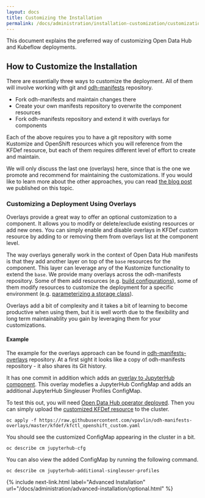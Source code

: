 ```yaml
---
layout: docs
title: Customizing the Installation
permalink: /docs/administration/installation-customization/customization
---
```


This document explains the preferred way of customizing Open Data Hub and Kubeflow deployments.

## How to Customize the Installation

There are essentially three ways to customize the deployment. All of them will involve working with git and [odh-manifests](https://github.com/opendatahub-io/odh-manifests) repository.

* Fork odh-manifests and maintain changes there
* Create your own manifests repository to overwrite the component resources
* Fork odh-manifests repository and extend it with overlays for components


Each of the above requires you to have a git repository with some Kustomize and OpenShift resources which you will reference from the KFDef resource, but each of them requires different level of effort to create and maintain.

We will only discuss the last one (overlays) here, since that is the one we promote and recommend for maintaining the customizations. If you would like to learn more about the other approaches, you can read [the blog post](https://developers.redhat.com/blog/2020/07/23/open-data-hub-and-kubeflow-installation-customization/) we published on this topic.

### Customizing a Deployment Using Overlays

Overlays provide a great way to offer an optional customization to a component. It allows you to modify or delete/exclude existing resources or add new ones. You can simply enable and disable overlays in KFDef custom resource by adding to or removing them from overlays list at the component level. 

The way overlays generally work in the context of Open Data Hub manifests is that they add another layer on top of the `base` resources for the component. This layer can leverage any of the Kustomize functionality to extend the `base`. We provide many overlays across the odh-manifests repository. Some of them add resources (e.g. [build configurations](https://github.com/opendatahub-io/odh-manifests/tree/master/jupyterhub/jupyterhub/overlays/build)), some of them modify resources to customize the deployment for a specific environment (e.g. [parameterizing a storage class](https://github.com/opendatahub-io/odh-manifests/tree/master/jupyterhub/jupyterhub/overlays/storage-class)).

Overlays add a bit of complexity and it takes a bit of learning to become productive when using them, but it is well worth due to the flexibility and long term maintainablity you gain by leveraging them for your customizations.

#### Example

The example for the overlays approach can be found in [odh-manifests-overlays](https://github.com/vpavlin/odh-manifests-overlays) repository. At a first sight it looks like a copy of odh-manifests repository - it also shares its Git history.

It has one commit in addition which adds an [overlay to JupyterHub component](https://github.com/vpavlin/odh-manifests-overlays/commit/HEAD). This overlay modefies a JupyterHub ConfigMap and adds an additional JupyterHub Singleuser Profiles ConfigMap.

To test this out, you will need [Open Data Hub operator deployed]({{site.baseurl}}/docs/getting-started/quick-installation.html). Then you can simply upload the [customized KFDef resource]() to the cluster.

```
oc apply -f https://raw.githubusercontent.com/vpavlin/odh-manifests-overlays/master/kfdef/kfctl_openshift_custom.yaml
```

You should see the customized ConfigMap appearing in the cluster in a bit.

```
oc describe cm jupyterhub-cfg
```

You can also view the added ConfigMap by running the following command.

```
oc describe cm jupyterhub-additional-singleuser-profiles
```

{% include next-link.html label="Advanced Installation" url="/docs/administration/advanced-installation/optional.html" %}